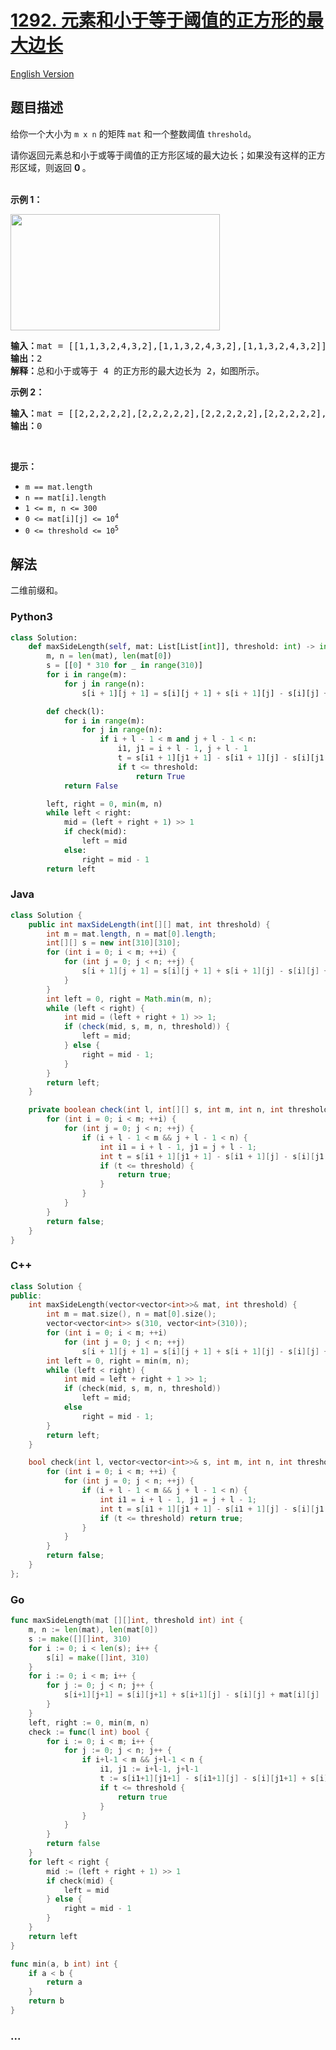 # [1292. 元素和小于等于阈值的正方形的最大边长](https://leetcode.cn/problems/maximum-side-length-of-a-square-with-sum-less-than-or-equal-to-threshold)

[English Version](/solution/1200-1299/1292.Maximum%20Side%20Length%20of%20a%20Square%20with%20Sum%20Less%20than%20or%20Equal%20to%20Threshold/README_EN.md)

## 题目描述

<!-- 这里写题目描述 -->

<p>给你一个大小为&nbsp;<code>m x n</code>&nbsp;的矩阵&nbsp;<code>mat</code>&nbsp;和一个整数阈值&nbsp;<code>threshold</code>。</p>

<p>请你返回元素总和小于或等于阈值的正方形区域的最大边长；如果没有这样的正方形区域，则返回 <strong>0&nbsp;</strong>。<br />
&nbsp;</p>

<p><strong>示例 1：</strong></p>

<p><img alt="" src="https://fastly.jsdelivr.net/gh/doocs/leetcode@main/solution/1200-1299/1292.Maximum%20Side%20Length%20of%20a%20Square%20with%20Sum%20Less%20than%20or%20Equal%20to%20Threshold/images/e1.png" style="height: 186px; width: 335px;" /></p>

<pre>
<strong>输入：</strong>mat = [[1,1,3,2,4,3,2],[1,1,3,2,4,3,2],[1,1,3,2,4,3,2]], threshold = 4
<strong>输出：</strong>2
<strong>解释：</strong>总和小于或等于 4 的正方形的最大边长为 2，如图所示。
</pre>

<p><strong>示例 2：</strong></p>

<pre>
<strong>输入：</strong>mat = [[2,2,2,2,2],[2,2,2,2,2],[2,2,2,2,2],[2,2,2,2,2],[2,2,2,2,2]], threshold = 1
<strong>输出：</strong>0
</pre>

<p>&nbsp;</p>

<p><strong>提示：</strong></p>

<ul>
	<li><code>m == mat.length</code></li>
	<li><code>n == mat[i].length</code></li>
	<li><code>1 &lt;= m, n &lt;= 300</code></li>
	<li><code>0 &lt;= mat[i][j] &lt;= 10<sup>4</sup></code></li>
	<li><code>0 &lt;= threshold &lt;= 10<sup>5</sup></code><sup>&nbsp;</sup></li>
</ul>

## 解法

<!-- 这里可写通用的实现逻辑 -->

二维前缀和。

<!-- tabs:start -->

### **Python3**

<!-- 这里可写当前语言的特殊实现逻辑 -->

```python
class Solution:
    def maxSideLength(self, mat: List[List[int]], threshold: int) -> int:
        m, n = len(mat), len(mat[0])
        s = [[0] * 310 for _ in range(310)]
        for i in range(m):
            for j in range(n):
                s[i + 1][j + 1] = s[i][j + 1] + s[i + 1][j] - s[i][j] + mat[i][j]

        def check(l):
            for i in range(m):
                for j in range(n):
                    if i + l - 1 < m and j + l - 1 < n:
                        i1, j1 = i + l - 1, j + l - 1
                        t = s[i1 + 1][j1 + 1] - s[i1 + 1][j] - s[i][j1 + 1] + s[i][j]
                        if t <= threshold:
                            return True
            return False

        left, right = 0, min(m, n)
        while left < right:
            mid = (left + right + 1) >> 1
            if check(mid):
                left = mid
            else:
                right = mid - 1
        return left
```

### **Java**

<!-- 这里可写当前语言的特殊实现逻辑 -->

```java
class Solution {
    public int maxSideLength(int[][] mat, int threshold) {
        int m = mat.length, n = mat[0].length;
        int[][] s = new int[310][310];
        for (int i = 0; i < m; ++i) {
            for (int j = 0; j < n; ++j) {
                s[i + 1][j + 1] = s[i][j + 1] + s[i + 1][j] - s[i][j] + mat[i][j];
            }
        }
        int left = 0, right = Math.min(m, n);
        while (left < right) {
            int mid = (left + right + 1) >> 1;
            if (check(mid, s, m, n, threshold)) {
                left = mid;
            } else {
                right = mid - 1;
            }
        }
        return left;
    }

    private boolean check(int l, int[][] s, int m, int n, int threshold) {
        for (int i = 0; i < m; ++i) {
            for (int j = 0; j < n; ++j) {
                if (i + l - 1 < m && j + l - 1 < n) {
                    int i1 = i + l - 1, j1 = j + l - 1;
                    int t = s[i1 + 1][j1 + 1] - s[i1 + 1][j] - s[i][j1 + 1] + s[i][j];
                    if (t <= threshold) {
                        return true;
                    }
                }
            }
        }
        return false;
    }
}
```

### **C++**

```cpp
class Solution {
public:
    int maxSideLength(vector<vector<int>>& mat, int threshold) {
        int m = mat.size(), n = mat[0].size();
        vector<vector<int>> s(310, vector<int>(310));
        for (int i = 0; i < m; ++i)
            for (int j = 0; j < n; ++j)
                s[i + 1][j + 1] = s[i][j + 1] + s[i + 1][j] - s[i][j] + mat[i][j];
        int left = 0, right = min(m, n);
        while (left < right) {
            int mid = left + right + 1 >> 1;
            if (check(mid, s, m, n, threshold))
                left = mid;
            else
                right = mid - 1;
        }
        return left;
    }

    bool check(int l, vector<vector<int>>& s, int m, int n, int threshold) {
        for (int i = 0; i < m; ++i) {
            for (int j = 0; j < n; ++j) {
                if (i + l - 1 < m && j + l - 1 < n) {
                    int i1 = i + l - 1, j1 = j + l - 1;
                    int t = s[i1 + 1][j1 + 1] - s[i1 + 1][j] - s[i][j1 + 1] + s[i][j];
                    if (t <= threshold) return true;
                }
            }
        }
        return false;
    }
};
```

### **Go**

```go
func maxSideLength(mat [][]int, threshold int) int {
	m, n := len(mat), len(mat[0])
	s := make([][]int, 310)
	for i := 0; i < len(s); i++ {
		s[i] = make([]int, 310)
	}
	for i := 0; i < m; i++ {
		for j := 0; j < n; j++ {
			s[i+1][j+1] = s[i][j+1] + s[i+1][j] - s[i][j] + mat[i][j]
		}
	}
	left, right := 0, min(m, n)
	check := func(l int) bool {
		for i := 0; i < m; i++ {
			for j := 0; j < n; j++ {
				if i+l-1 < m && j+l-1 < n {
					i1, j1 := i+l-1, j+l-1
					t := s[i1+1][j1+1] - s[i1+1][j] - s[i][j1+1] + s[i][j]
					if t <= threshold {
						return true
					}
				}
			}
		}
		return false
	}
	for left < right {
		mid := (left + right + 1) >> 1
		if check(mid) {
			left = mid
		} else {
			right = mid - 1
		}
	}
	return left
}

func min(a, b int) int {
	if a < b {
		return a
	}
	return b
}
```

### **...**

```

```

<!-- tabs:end -->
